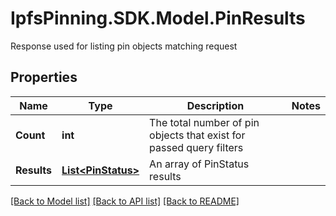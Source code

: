 # IpfsPinning.SDK.Model.PinResults
Response used for listing pin objects matching request

## Properties

Name | Type | Description | Notes
------------ | ------------- | ------------- | -------------
**Count** | **int** | The total number of pin objects that exist for passed query filters | 
**Results** | [**List&lt;PinStatus&gt;**](PinStatus.md) | An array of PinStatus results | 

[[Back to Model list]](../README.md#documentation-for-models) [[Back to API list]](../README.md#documentation-for-api-endpoints) [[Back to README]](../README.md)

